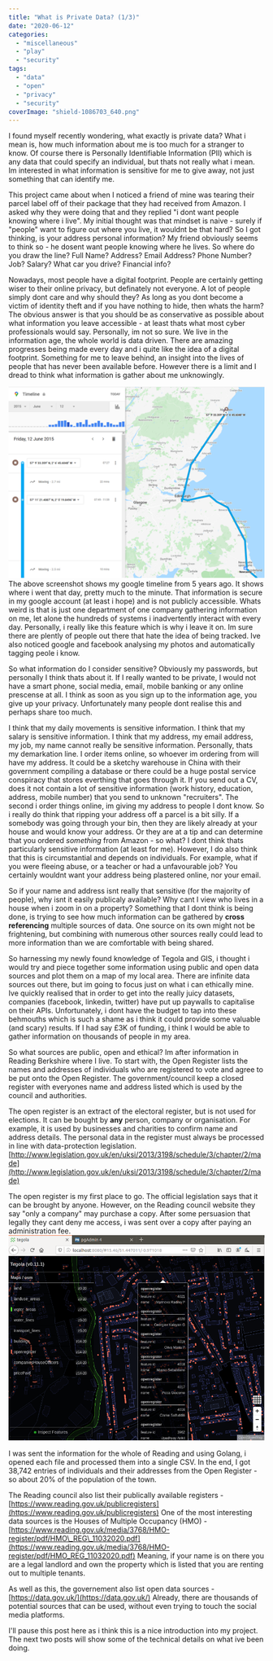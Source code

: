 ```yaml
---
title: "What is Private Data? (1/3)"
date: "2020-06-12"
categories: 
  - "miscellaneous"
  - "play"
  - "security"
tags: 
  - "data"
  - "open"
  - "privacy"
  - "security"
coverImage: "shield-1086703_640.png"
---
```


I found myself recently wondering, what exactly is private data? What i mean is, how much information about me is too much for a stranger to know. Of course there is Personally Identifiable Information (PII) which is any data that could specify an individual, but thats not really what i mean. Im interested in what information is sensitive for me to give away, not just something that can identify me.

This project came about when I noticed a friend of mine was tearing their parcel label off of their package that they had received from Amazon. I asked why they were doing that and they replied "i dont want people knowing where i live". My initial thought was that mindset is naive - surely if "people" want to figure out where you live, it wouldnt be that hard? So I got thinking, is your address personal information? My friend obviously seems to think so - he dosent want people knowing where he lives. So where do you draw the line? Full Name? Address? Email Address? Phone Number? Job? Salary? What car you drive? Financial info?

Nowadays, most people have a digital footprint. People are certainly getting wiser to their online privacy, but definately not everyone. A lot of people simply dont care and why should they? As long as you dont become a victim of identity theft and if you have nothing to hide, then whats the harm? The obvious answer is that you should be as conservative as possible about what information you leave accessible - at least thats what most cyber professionals would say. Personally, im not so sure. We live in the information age, the whole world is data driven. There are amazing progresses being made every day and i quite like the idea of a digital footprint. Something for me to leave behind, an insight into the lives of people that has never been available before. However there is a limit and I dread to think what information is gather about me unknowingly.

![](/images/google-timeline.png)
The above screenshot shows my google timeline from 5 years ago. It shows where i went that day, pretty much to the minute. That information is secure in my google account (at least i hope) and is not publicly accessible. Whats weird is that is just one department of one company gathering information on me, let alone the hundreds of systems i inadvertently interact with every day. Personally, i really like this feature which is why i leave it on. Im sure there are plently of people out there that hate the idea of being tracked. Ive also noticed google and facebook analysing my photos and automatically tagging peole i know.

So what information do I consider sensitive? Obviously my passwords, but personally I think thats about it. If I really wanted to be private, I would not have a smart phone, social media, email, mobile banking or any online prescense at all. I think as soon as you sign up to the information age, you give up your privacy. Unfortunately many people dont realise this and perhaps share too much.

I think that my daily movements is sensitive information. I think that my salary is sensitive information. I think that my address, my email address, my job, my name cannot really be sensitive information. Personally, thats my demarkation line. I order items online, so whoever im ordering from will have my address. It could be a sketchy warehouse in China with their government compiling a database or there could be a huge postal service conspiracy that stores everthing that goes through it. If you send out a CV, does it not contain a lot of sensitive information (work history, education, address, mobile number) that you send to unknown "recruiters". The second i order things online, im giving my address to people I dont know. So i really do think that ripping your address off a parcel is a bit silly. If a somebody was going through your bin, then they are likely already at your house and would know your address. Or they are at a tip and can determine that you ordered _something_ from Amazon - so what? I dont think thats particularly sensitive information (at least for me). However, I do also think that this is circumstantial and depends on individuals. For example, what if you were fleeing abuse, or a teacher or had a unfavourable job? You certainly wouldnt want your address being plastered online, nor your email.

So if your name and address isnt really that sensitive (for the majority of people), why isnt it easily publicaly available? Why cant I view who lives in a house when i zoom in on a property? Something that I dont think is being done, is trying to see how much information can be gathered by **cross referencing** multiple sources of data. One source on its own might not be frightening, but combining with numerous other sources really could lead to more information than we are comfortable with being shared.

So harnessing my newly found knowledge of Tegola and GIS, i thought i would try and piece together some information using public and open data sources and plot them on a map of my local area. There are infinite data sources out there, but im going to focus just on what i can ethically mine. Ive quickly realised that in order to get into the really juicy datasets, companies (facebook, linkedin, twitter) have put up paywalls to capitalise on their APIs. Unfortunately, i dont have the budget to tap into these behmouths which is such a shame as i think it could provide some valuable (and scary) results. If I had say £3K of funding, i think I would be able to gather information on thousands of people in my area.

So what sources are public, open and ethical? Im after information in Reading Berkshire where I live. To start with, the Open Register lists the names and addresses of individuals who are registered to vote and agree to be put onto the Open Register. The government/council keep a closed register with everyones name and address listed which is used by the council and authorities.

The open register is an extract of the electoral register, but is not used for elections. It can be bought by **any** person, company or organisation. For example, it is used by businesses and charities to confirm name and address details. The personal data in the register must always be processed in line with data-protection legislation. [http://www.legislation.gov.uk/en/uksi/2013/3198/schedule/3/chapter/2/made](http://www.legislation.gov.uk/en/uksi/2013/3198/schedule/3/chapter/2/made)

The open register is my first place to go. The official legislation says that it can be brought by anyone. However, on the Reading council website they say "only a company" may purchase a copy. After some persuasion that legally they cant deny me access, i was sent over a copy after paying an administration fee. ![](/images/openreg-1.png)

I was sent the information for the whole of Reading and using Golang, i opened each file and processed them into a single CSV. In the end, I got 38,742 entries of individuals and their addresses from the Open Register - so about 20% of the population of the town.

The Reading council also list their publically available registers - [https://www.reading.gov.uk/publicregisters](https://www.reading.gov.uk/publicregisters) One of the most interesting data sources is the Houses of Multiple Occupancy (HMO) - [https://www.reading.gov.uk/media/3768/HMO-register/pdf/HMO\_REG\_11032020.pdf](https://www.reading.gov.uk/media/3768/HMO-register/pdf/HMO_REG_11032020.pdf) Meaning, if your name is on there you are a legal landlord and own the property which is listed that you are renting out to multiple tenants.

As well as this, the governement also list open data sources - [https://data.gov.uk/](https://data.gov.uk/) Already, there are thousands of potential sources that can be used, without even trying to touch the social media platforms.

I'll pause this post here as i think this is a nice introduction into my project. The next two posts will show some of the technical details on what ive been doing.
